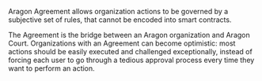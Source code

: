 Aragon Agreement allows organization actions to be governed by a subjective set of rules, that cannot be encoded into smart contracts.

The Agreement is the bridge between an Aragon organization and Aragon Court. Organizations with an Agreement can become optimistic: most actions should be easily executed and challenged exceptionally, instead of forcing each user to go through a tedious approval process every time they want to perform an action.
